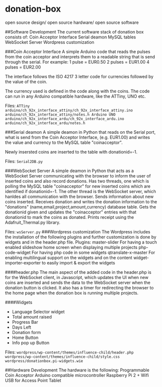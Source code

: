 donation-box
============

open source design/ open source hardware/ open source software

##Software Development
The current software stack of donation box consists of:
        Coin Acceptor Interface
        Serial deamon
        MySQL tables
        WebSocket Server
        Wordpress customization
        
###Coin Acceptor Interface
A simple Arduino code that reads the pulses from the coin acceptor and interprets them to a readable string that is send through the serial. 
For example:
        1 pulse = EUR0.50
        2 pulses = EUR1.00
        4 pulses = EUR2.00

The interface follows the ISO 4217 3 letter code for currencies followed by the value of the coin.

The currency used is defined in the code along with the coins.
The code can run in any Arduino compatible hardware, like the ATTiny, UNO etc.

Files:
        ```
        ATTiny
        arduino/ch_92x_interface_attiny/ch_92x_interface_attiny.ino
        arduino/ch_92x_interface_attiny/notes.h
        Arduino UNO
        arduino/ch_92x_interface_ardu/ch_92x_interface_ardu.ino
        arduino/ch_92x_interface_ardu/notes.h        
        ```

###Serial deamon
A simple deamon in Python that reads on the Serial port, what is send from the Coin Acceptor Interface, (e.g. EUR1.00) and writes the value and currency to the MySQL table "coinacceptor".

Newly insersted coins are inserted to the table with donationid=-1.

Files:
        ```
        Serial2DB.py
        ```
        
###WebSocket Server
A simple deamon in Python that acts as a WebSocket Server communicating with the browser to inform the user of inserted coins and also record donations.
Has two threads, one which is polling the MySQL table "coinacceptor" for new inserted coins which are identified if donationid=-1.
The other thread is the WebSocket server, which hanldes all communication with the browser.
  Sends information about new coins inserted.
  Receives donation and writes the donation information to the "donations" (name,email,project,amount,currency) database table. Gets the donationid given and updates the "coinacceptor" entries with that donationid to mark the coins as donated.
  Prints receipt using the Adafruit_Thermal.py library.

Files:
        ```
        wsServer.py
        ```
###Wordpress customization
The Wordpress includes the installation of the following plugins and further customization is done by widgets and in the header.php file.
Plugins:
        master-slider For having a touch enabled slideshow home screen when displaying multiple projects
        php-code-widget For having php code in some widgets
        qtranslate-x-master For enabling multilingual support on the widgets and on the content
        widget-importer-exporter to easily import & export the widgets
        
####header.php
The main aspect of the added code in the header.php is for the WebSocket client, in Javascript, which updates the UI when new coins are inserted and sends the data to the WebSocket server when the donation button is clicked.
It also has a timer for redirecting the browser to the home page when the donation box is running multiple projects.

####Widgets
- Language Selector widget
- Total amount raised
- Progress Bar
- Days Left
- Donation form
- Home Button
- Info pop up Button
        
Files:
        ```
        wordpress/wp-content/themes/influence-child/header.php
        wordpress/wp-content/themes/influence-child/style.css
        wordpress/donationbox.pi-widgets.wie
        ```
        
##Hardware Development
The hardware is the following:
        Programmable Coin Acceptor
        Arduino compatible microcontroller
        Raspberry Pi 2 + Wifi USB for Access Point
        Tablet
